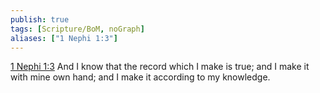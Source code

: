 ```yaml
---
publish: true
tags: [Scripture/BoM, noGraph]
aliases: ["1 Nephi 1:3"]
---
```

[1 Nephi 1:3](https://churchofjesuschrist.org/study/scriptures/bofm/1-ne/1?lang=eng&id=p3#p3) And I know that the record which I make is true; and I make it with mine own hand; and I make it according to my knowledge.
